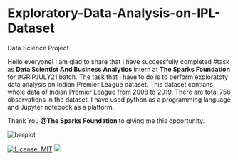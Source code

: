 # Exploratory-Data-Analysis-on-IPL-Dataset
Data Science Project

Hello everyone!
I am glad to share that I have successfully completed #task as <b>Data Scientist And Business Analytics</b> intern at <b>The Sparks Foundation</b> for #GRIPJULY21 batch.
The task that I have to do is to perform exploratoty data analysis on Indian Premier League dataset. This dataset contians whole data of Indian Premier League from 2008 to 2019. There are total 756 observations in the dataset. I have used python as a programming language and Jupyter notebook as a platform.

Thank You <b> @The Sparks Foundation </b> to giving me this opportunity.

![barplot](https://user-images.githubusercontent.com/72391096/126070787-be1a4613-1b70-4be7-918d-c87e02f189e6.png)

[![License: MIT](https://img.shields.io/badge/License-MIT-yellow.svg)](https://opensource.org/licenses/MIT)
<img src="https://img.shields.io/badge/Python-3776AB?style=for-the-badge&logo=python&logoColor=white" />
